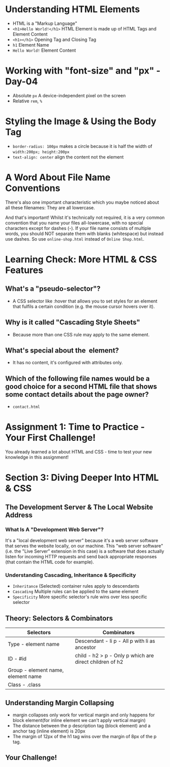 # Understanding HTML Elements

- HTML is a "Markup Language"
- `<h1>Hello World!</h1>` HTML Element is made up of HTML Tags and Element Content
- `<h1></h1>` Opening Tag and Closing Tag
- `h1` Element Name
- `Hello World!` Element Content

# Working with "font-size" and "px" - Day-04
- Absolute `px` A device-independent pixel on the screen
- Relative `rem`, `%`

# Styling the Image & Using the Body Tag
- `border-radius: 100px` makes a circle because it is half the width of `width:200px; height:200px`
- `text-align: center` align the content not the element

# A Word About File Name Conventions
There's also one important characteristic which you maybe noticed about all these filenames: They are all lowercase.

And that's important! Whilst it's technically not required, it is a very common convention that you name your files all-lowercase, with no special characters except for dashes (-). If your file name consists of multiple words, you should NOT separate them with blanks (whitespace) but instead use dashes. So use `online-shop.html` instead of `Online Shop.html`.

# Learning Check: More HTML & CSS Features
## What's a "pseudo-selector"?
- A CSS selector like :hover that allows you to set styles for an element that fulfils a certain condition (e.g. the mouse cursor hovers over it).
## Why is it called "Cascading Style Sheets"
- Because more than one CSS rule may apply to the same element.
## What's special about the <img> element?
- It has no content, it's configured with attributes only.
## Which of the following file names would be a good choice for a second HTML file that shows some contact details about the page owner?
- `contact.html`

# Assignment 1: Time to Practice - Your First Challenge! 
You already learned a lot about HTML and CSS - time to test your new knowledge in this assignment!

# Section 3: Diving Deeper Into HTML & CSS
## The Development Server & The Local Website Address
### What Is A "Development Web Server"?
It's a "local development web server" because it's a web server software that serves the website locally, on our machine.
This "web server software" (i.e. the "Live Server" extension in this case) is a software that does actually listen for incoming HTTP requests and send back appropriate responses (that contain the HTML code for example). 

### Understanding Cascading, Inheritance & Specificity
- `Inheritance` (Selected) container rules apply to descendants
- `Cascading` Multiple rules can be applied to the same element
- `Specificity` More specific selector's rule wins over less specific selector

## Theory: Selectors & Combinators
| Selectors                          | Combinators                                             |
|------------------------------------|---------------------------------------------------------|
| Type - element name                | Descendant - li p - All p with li as ancestor           |
| ID - #id                           | child - h2 > p - Only p which are direct children of h2 |
| Group - element name, element name |                                                         |
| Class - .class                     |                                                         |

## Understanding Margin Collapsing
- margin collapses only work for vertical margin and only happens for block element(for inline element we can't apply vertical margin)
- The distance between the p description tag (block element) and a anchor tag (inline element) is 20px 
- The margin of 12px of the h1 tag wins over the margin of 8px of the p tag.

## Your Challenge!

